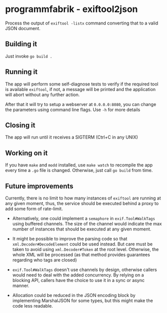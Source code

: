# programmfabrik - exiftool2json

Process the output of `exiftool -listx` command converting that to a valid JSON
document.

## Building it

Just invoke `go build .`

## Running it

The app will perform some self-diagnose tests to verify if the required tool is
available `exiftool`, if not, a message will be printed and the application will
abort without any further action.

After that it will try to setup a webserver at `0.0.0.0:8080`, you can change the
parameters using command line flags. Use `-h` for more details

## Closing it

The app will run until it receives a SIGTERM (Ctrl+C in any UNIX)

## Working on it

If you have `make` and `modd` installed, use `make watch` to recompile the app
every time a `.go` file is changed. Otherwise, just call `go build` from time.


## Future improvements

Currently, there is no limit to how many instances of `exiftool` are running at
any given moment, thus, the service should be executed behind a proxy to add some
form of rate-limit.

- Alternatively, one could implement a `semaphore` in `exif.Tool#WalkTags` using
buffered channels. The size of the channel would indicate the max number of
instances that should be executed at any given moment.

- It might be possible to improve the parsing code so that
`xml.Decoder#DecodeElement` could be used instead. But care must be taken to
avoid using `xml.Decoder#Token` at the root level. Otherwise, the whole XML
will be processed (as that method provides guarantees regarding who tags
are closed)

- `exif.Tool#WalkTags` doesn't use channels by design, otherwise callers
would need to deal with the added concurrency. By relying on a blocking API,
callers have the choice to use it in a sync or async manner.

- Allocation could be reduced in the JSON encoding block by implementing
MarshalJSON for some types, but this might make the code less readable.

